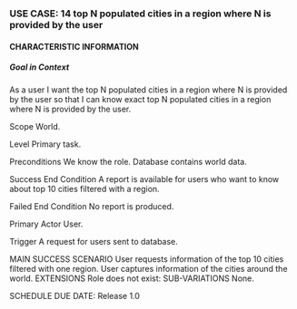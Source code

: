 ### USE CASE: 14 top N populated cities in a region where N is provided by the user
#### CHARACTERISTIC INFORMATION
##### Goal in Context
As a user I want the top N populated cities in a region where N is provided by the user so that I can know exact top N populated cities in a region where N is provided by the user.

Scope
World.

Level
Primary task.

Preconditions
We know the role. Database contains world data.

Success End Condition
A report is available for users who want to know about top 10 cities filtered with a region.

Failed End Condition
No report is produced.

Primary Actor
User.

Trigger
A request for users sent to database.

MAIN SUCCESS SCENARIO
User requests information of the top 10 cities filtered with one region.
User captures information of the cities around the world. 
EXTENSIONS
Role does not exist:
SUB-VARIATIONS
None.

SCHEDULE
DUE DATE: Release 1.0